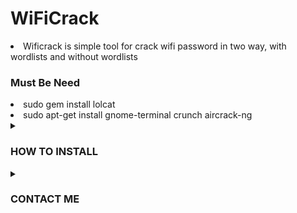 # WiFiCrack

<li>Wificrack is simple tool for crack wifi password in two way, with wordlists and without wordlists</li>

<h3>Must Be Need</h3>
<li>sudo gem install lolcat</li>
<li>sudo apt-get install gnome-terminal crunch aircrack-ng</li>

<details id="missing-code-coverage">
  <summary><h3>HOW TO INSTALL</h3></summary>
<li>git clone https://github.com/RS-YAAD/WiFiCrack</li>
<li>cd WiFiCrack</li>
<li>bash WiFiCrack.sh</li>
</details>

<details id="missing-code-coverage">
<summary><h3>CONTACT ME</h3></summary><br>
<a href="https://www.facebook.com/its.rs.yaad"><img align="left" title="Facebook" alt="Facebook" width="30px" src="https://github.com/RS-YAAD/RS-YAAD/blob/main/pic/facebook.png" />FACEBOOK</a><br><br>
<a href="https://m.me/its.rs.yaad"><img align="left" title="Messenger" alt="Messenger" width="30px" src="https://github.com/RS-YAAD/RS-YAAD/blob/main/pic/messenger.png" />MESSENGER</a><br><br>                     
<a href="mailto: its.rs.yaad@gmail.com"><img align="left" title="Gmail" alt="Gmail" width="30px" src="https://github.com/RS-YAAD/RS-YAAD/blob/main/pic/gmail.png" />GMAIL</a><br><br>
<a href="https://github.com/RS-YAAD"><img align="left" title="Github" alt="Github" width="30px" src="https://github.com/RS-YAAD/RS-YAAD/blob/main/pic/github.png" />GITHUB</a>
</details>
